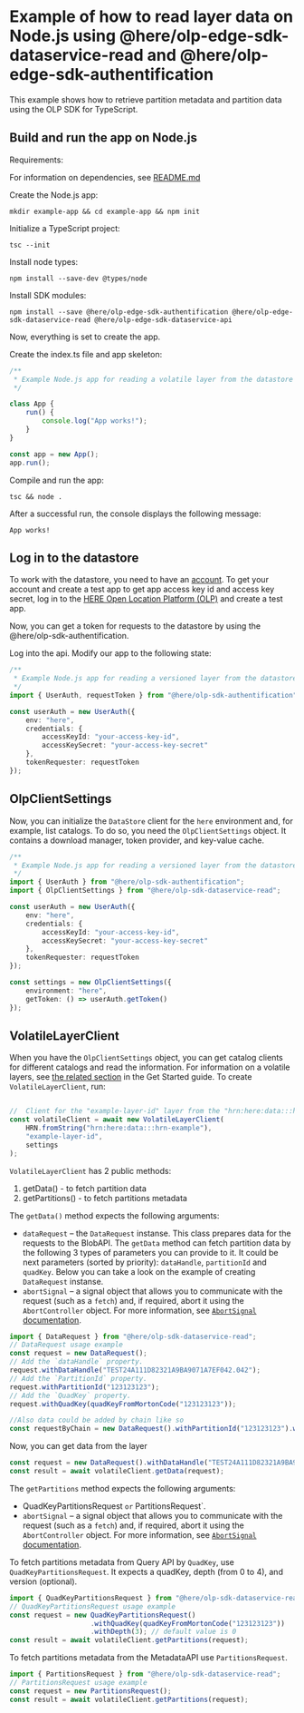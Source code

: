 # Example of how to read layer data on Node.js using @here/olp-edge-sdk-dataservice-read and @here/olp-edge-sdk-authentification

This example shows how to retrieve partition metadata and partition data using the OLP SDK for TypeScript.

## Build and run the app on Node.js

Requirements:

For information on dependencies, see [README.md](../../README.md#Dependencies)

Create the Node.js app:

```shell
mkdir example-app && cd example-app && npm init
```

Initialize a TypeScript project:

```shell
tsc --init
```

Install node types:

```shell
npm install --save-dev @types/node
```

Install SDK modules:

```shell
npm install --save @here/olp-edge-sdk-authentification @here/olp-edge-sdk-dataservice-read @here/olp-edge-sdk-dataservice-api
```

Now, everything is set to create the app.

Create the index.ts file and app skeleton:

```typescript
/**
 * Example Node.js app for reading a volatile layer from the datastore
 */

class App {
    run() {
        console.log("App works!");
    }
}

const app = new App();
app.run();
```

Compile and run the app:

```shell
tsc && node .
```

After a successful run, the console displays the following message:

```shell
App works!
```

## Log in to the datastore

To work with the datastore, you need to have an [account](https://account.here.com).
To get your account and create a test app to get app access key id and access key secret, log in to the [HERE Open Location Platform (OLP)](https://platform.here.com/admin/apps) and create a test app.

Now, you can get a token for requests to the datastore by using the @here/olp-sdk-authentification.

Log into the api. Modify our app to the following state:

```typescript
/**
 * Example Node.js app for reading a versioned layer from the datastore
 */
import { UserAuth, requestToken } from "@here/olp-sdk-authentification";

const userAuth = new UserAuth({
    env: "here",
    credentials: {
        accessKeyId: "your-access-key-id",
        accessKeySecret: "your-access-key-secret"
    },
    tokenRequester: requestToken
});

```

## OlpClientSettings

Now, you can initialize the `DataStore` client for the `here` environment and, for example, list catalogs.
To do so, you need the `OlpClientSettings` object. It contains a download manager, token provider, and key-value cache.

```typescript
/**
 * Example Node.js app for reading a versioned layer from the datastore
 */
import { UserAuth } from "@here/olp-sdk-authentification";
import { OlpClientSettings } from "@here/olp-sdk-dataservice-read";

const userAuth = new UserAuth({
    env: "here",
    credentials: {
        accessKeyId: "your-access-key-id",
        accessKeySecret: "your-access-key-secret"
    },
    tokenRequester: requestToken
});

const settings = new OlpClientSettings({
    environment: "here",
    getToken: () => userAuth.getToken()
});

```

## VolatileLayerClient

When you have  the `OlpClientSettings` object, you can get catalog clients for different catalogs and read the information.
For information on a volatile layers, see [the related section](https://developer.here.com/olp/documentation/get-started/dev_guide/shared_content/topics/olp/concepts/layers.html#volatile-layers) in the Get Started guide.
To create `VolatileLayerClient`, run:

```typescript

//  Client for the "example-layer-id" layer from the "hrn:here:data:::hrn-example" catalog
const volatileClient = await new VolatileLayerClient(
    HRN.fromString("hrn:here:data:::hrn-example"),
    "example-layer-id",
    settings
);
```

`VolatileLayerClient` has 2 public methods:

1. getData() - to fetch partition data
2. getPartitions() - to fetch partitions metadata

The `getData()` method expects the following arguments:

* `dataRequest` &ndash; the `DataRequest` instanse. This class prepares data for the requests to the BlobAPI. The `getData` method can fetch partition data by the following 3 types of parameters you can provide to it. It could be next parameters (sorted by priority): `dataHandle`, `partitionId` and `quadKey`. Below you can take a look on the example of creating `DataRequest` instanse.
* `abortSignal` &ndash; a signal object that allows you to communicate with the request (such as a `fetch`) and, if required, abort it  using the `AbortController` object. For more information, see [`AbortSignal` documentation](https://developer.mozilla.org/en-US/docs/Web/API/AbortSignal).

```typescript
import { DataRequest } from "@here/olp-sdk-dataservice-read";
// DataRequest usage example
const request = new DataRequest();
// Add the `dataHandle` property.
request.withDataHandle("TEST24A111D82321A9BA9071A7EF042.042");
// Add the `PartitionId` property.
request.withPartitionId("123123123");
// Add the `QuadKey` property.
request.withQuadKey(quadKeyFromMortonCode("123123123"));

//Also data could be added by chain like so
const requestByChain = new DataRequest().withPartitionId("123123123").withQuadKey(quadKeyFromMortonCode("123123123"));
```

Now, you can get data from the layer

```typescript
const request = new DataRequest().withDataHandle("TEST24A111D82321A9BA9071A7EF042.042");
const result = await volatileClient.getData(request);
```

The `getPartitions` method expects the following arguments:

* QuadKeyPartitionsRequest `or` PartitionsRequest`.
* `abortSignal` &ndash; a signal object that allows you to communicate with the request (such as a `fetch`) and, if required, abort it  using the `AbortController` object. For more information, see [`AbortSignal` documentation](https://developer.mozilla.org/en-US/docs/Web/API/AbortSignal).

To fetch partitions metadata from Query API by `QuadKey`, use `QuadKeyPartitionsRequest`. It expects a quadKey, depth (from 0 to 4), and version (optional).

```typescript
import { QuadKeyPartitionsRequest } from "@here/olp-sdk-dataservice-read";
// QuadKeyPartitionsRequest usage example
const request = new QuadKeyPartitionsRequest()
                    .withQuadKey(quadKeyFromMortonCode("123123123"))
                    .withDepth(3); // default value is 0
const result = await volatileClient.getPartitions(request);
```

To fetch partitions metadata from the MetadataAPI use `PartitionsRequest`. 

```typescript
import { PartitionsRequest } from "@here/olp-sdk-dataservice-read";
// PartitionsRequest usage example
const request = new PartitionsRequest();
const result = await volatileClient.getPartitions(request);
```
